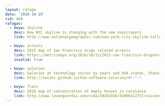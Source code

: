 ```yaml
---
layout: rafaga
date: '2016-10-19'
rid: 460
rafagas:
  - keyw: skyline
    desc: How NYC skyline is changing with the new skyscrapers
    link: http://www.nationalgeographic.com/new-york-city-skyline-tallest-midtown-manhattan/

  - keyw: arrests
    desc: 2015 map of San Francisco drugs related arrests
    link: https://metricmaps.org/2016/10/12/2015-san-francisco-drugnarcotic-arrest-density-grid/
    invalid: true
    
  - keyw: salaries
    desc: Salaries at technology sector by years and USA states, thanks VPA
    link: http://swizec.github.io/h1b-software-salaries/#*-*-*

  - keyw: flats
    desc: 2016 map of concentration of empty houses in Catalonia
    link: http://www.lavanguardia.com/vida/20161016/41996322757/viviendas-vacias-municipios-catalunya.html
---
```

